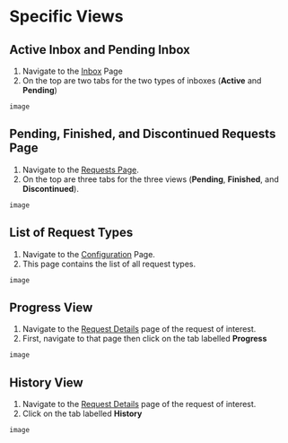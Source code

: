 # Specific Views

## Active Inbox and Pending Inbox

1. Navigate to the [Inbox](./pages#inbox) Page
2. On the top are two tabs for the two types of inboxes (**Active** and **Pending**)

`image`

## Pending, Finished, and Discontinued Requests Page

1. Navigate to the [Requests Page](./pages#requests). <br/>
2. On the top are three tabs for the three views (**Pending**, **Finished**, and **Discontinued**).

`image`

## List of Request Types

1. Navigate to the [Configuration](./pages#configuration) Page.
2. This page contains the list of all request types.

`image`

## Progress View

1. Navigate to the [Request Details](./pages#request-details-page) page of the request of interest.
2. First, navigate to that page then click on the tab labelled **Progress**

`image`

## History View

1. Navigate to the [Request Details](./pages#request-details-page) page of the request of interest.
2. Click on the tab labelled **History**

`image`